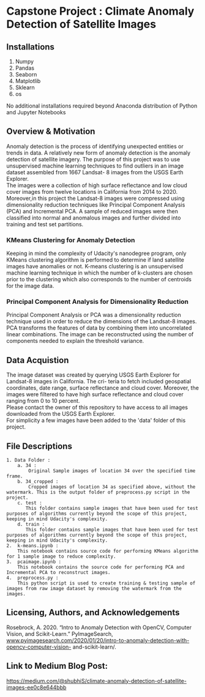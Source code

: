 # Capstone Project : Climate Anomaly Detection of Satellite Images

## Installations <br>
1. Numpy
2. Pandas
3. Seaborn
4. Matplotlib
5. Sklearn
6. os

No additional installations required beyond Anaconda distribution of Python and Jupyter Notebooks 

## Overview & Motivation <br>
Anomaly detection is the process of identifying unexpected entities or trends in data. A relatively new form of anomaly detection is the anomaly detection of satellite imagery. The purpose of this project was to use unsupervised machine learning techniques to find outliers in an image dataset assembled from 1667 Landsat- 8 images from the USGS Earth Explorer. <br>
The images were a collection of high surface reflectance and low cloud cover images from twelve locations in California from 2014 to 2020.<br>
Moreover,in this project the Landsat-8 images were compressed using dimensionality reduction techniques like Principal Component Analysis (PCA) and Incremental PCA. A sample of reduced images were then classified into normal and anomalous images and further divided into training and test set partitions.

### KMeans Clustering for Anomaly Detection <br>
Keeping in mind the complexity of Udacity's nanodegree program, only KMeans clustering algorithm is performed to determine if land satellite images have anomalies or not. K-means clustering is an unsupervised machine learning technique in which the number of k-clusters are chosen prior to the clustering which also corresponds to the number of centroids for the image data.

### Principal Component Analysis for Dimensionality Reduction <br>
Principal Component Analysis or PCA was a dimensionality reduction technique used in order to reduce the dimensions of the Landsat-8 images. PCA transforms the features of data by combining them into uncorrelated linear combinations. The image can be reconstructed using the number of components needed to explain the threshold variance.

## Data Acquistion <br>
The image dataset was created by querying USGS Earth Explorer for Landsat-8 images in California. The cri- teria to fetch included geospatial coordinates, date range, surface reflectance and cloud cover. Moreover, the images were filtered to have high surface reflectance and cloud cover ranging from 0 to 10 percent. <br>
Please contact the owner of this repository to have access to all images downloaded from the USGS Earth Explorer. <br>
For simplicity a few images have been added to the 'data' folder of this project.

## File Descriptions <br>
    1. Data Folder : 
        a. 34 : 
            Original Sample images of location 34 over the specified time frame. 
        b. 34_cropped : 
            Cropped images of location 34 as specified above, without the watermark. This is the output folder of preprocess.py script in the project.
        c. test :
           This folder contains sample images that have been used for test purposes of algorithms currently beyond the scope of this project, keeping in mind Udacity's complexity.
        d. train : 
           This folder contains sample images that have been used for test purposes of algorithms currently beyond the scope of this project, keeping in mind Udacity's complexity.
    2.  k-means.ipynb :
        This notebook contains source code for performing KMeans algorithm for 1 sample image to reduce complexity.
    3.  pcaimage.ipynb :
        This notebook contains the source code for performing PCA and Incremental PCA to reconstruct images.
    4.  preprocess.py :
        This python script is used to create training & testing sample of images from raw image dataset by removing the watermark from the images.

## Licensing, Authors, and Acknowledgements
Rosebrock, A. 2020. “Intro to Anomaly Detection with OpenCV, Computer Vision, and Scikit-Learn.” PyImageSearch, www.pyimagesearch.com/2020/01/20/intro-to-anomaly-detection-with-opencv-computer-vision- and-scikit-learn/.

## Link to Medium Blog Post:
https://medium.com/@shubhiS/climate-anomaly-detection-of-satellite-images-ee0c8e644bbb


